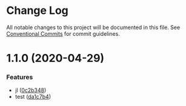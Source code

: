 # Change Log

All notable changes to this project will be documented in this file.
See [Conventional Commits](https://conventionalcommits.org) for commit guidelines.

# 1.1.0 (2020-04-29)

### Features

-   jl ([0c2b348](http://10.1.1.217/ruimin.chen/ehome-aclink-utils/commits/0c2b348e215f75ce1d5561b69ceb459cdba6c521))
-   test ([da1c7b4](http://10.1.1.217/ruimin.chen/ehome-aclink-utils/commits/da1c7b4fa64031439a8ef85936c02e743cea59b5))
